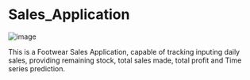 # Sales_Application
![image](https://github.com/user-attachments/assets/0b8be5a5-e1a7-4167-8c0e-200bfd0e1a42)


This is a Footwear Sales Application, capable of tracking  inputing daily sales, providing remaining stock, total sales made, total profit and Time series prediction.
